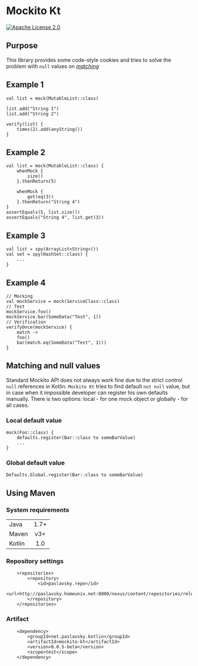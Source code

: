 # Mockito Kt

[![Apache License 2.0](https://img.shields.io/badge/license-Apache%202.0-brightgreen.svg)](http://www.apache.org/licenses/LICENSE-2.0)

## Purpose

This library provides some code-style cookies and tries to solve the problem with `null` values on [*matching*](http://docs.mockito.googlecode.com/hg/1.9.5/org/mockito/Matchers.html)

## Example 1
```
val list = mock(MutableList::class)

list.add("String 1")
list.add("String 2")

verify(list) {
    times(2).add(anyString())
}
```

## Example 2
```
val list = mock(MutableList::class) {
    whenMock {
        size()
    }.thenReturn(5)

    whenMock {
        get(eq(3))
    }.thenReturn("String 4")
}
assertEquals(5, list.size())
assertEquals("String 4", list.get(3))
```

## Example 3
```
val list = spy(ArrayList<String>())
val set = spy(HashSet::class) {
    ...
}
```
## Example 4
```
// Mocking
val mockService = mock(ServiceClass::class)
// Test
mockService.foo()
mockService.bar(SomeData("Test", 1))
// Verification
verifyOnce(mockService) {
    match ->
    foo()
    bar(match.eq(SomeData("Test", 1)))
}

```

## Matching and null values
Standard Mockito API does not always work fine due to the strict control `null` references in Kotlin. `Mockito Kt` tries to find default `not null` value, but in case when it impossible developer can register his own defaults manually. There is two options: local - for one mock object or globally - for all cases.

### Local default value
```
mock(Foo::class) {
    defaults.register(Bar::class to someBarValue)
    ...
}
```

### Global default value
```
Defaults.Global.register(Bar::class to someBarValue)
```

## Using Maven
### System requirements
|        |            |
| ------ | :--------: |
| Java   | 1.7+       |
| Maven  | v3+        |
| Kotlin | 1.0        |

### Repository settings
```
    <repositories>
        <repository>
            <id>paslavsky.repo</id>
            <url>http://paslavsky.homeunix.net:8000/nexus/content/repositories/releases</url>
        </repository>
    </repositories>
```

### Artifact
```
    <dependency>
        <groupId>net.paslavsky.kotlin</groupId>
        <artifactId>mockito-kt</artifactId>
        <version>0.0.5-beta</version>
        <scope>test</scope>
    </dependency>
```
